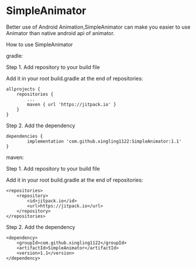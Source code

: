 # SimpleAnimator
Better use of Android Animation,SimpleAnimator can make you easier to use Animator than
native android api of animator.

How to use SimpleAnimator

gradle:

Step 1. Add repository to your build file

Add it in your root build.gradle at the end of repositories:

	allprojects {
		repositories {
			...
			maven { url 'https://jitpack.io' }
		}
	}
  
Step 2. Add the dependency

	dependencies {
	        implementation 'com.github.xingling1122:SimpleAnimator:1.1'
	}
  
 maven:
 
 Step 1. Add repository to your build file
 
 Add it in your root build.gradle at the end of repositories:

	<repositories>
		<repository>
		    <id>jitpack.io</id>
		    <url>https://jitpack.io</url>
		</repository>
	</repositories>
  
Step 2. Add the dependency

	<dependency>
	    <groupId>com.github.xingling1122</groupId>
	    <artifactId>SimpleAnimator</artifactId>
	    <version>1.1</version>
	</dependency>
